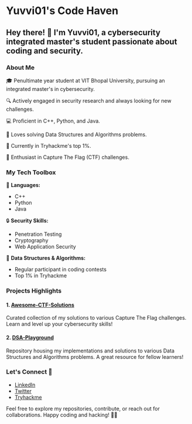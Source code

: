 # Yuvvi01's Code Haven

## Hey there! 👋 I'm Yuvvi01, a cybersecurity integrated master's student passionate about coding and security.

### About Me

🎓 Penultimate year student at VIT Bhopal University, pursuing an integrated master's in cybersecurity.

🔍 Actively engaged in security research and always looking for new challenges.

💻 Proficient in C++, Python, and Java.

🧠 Loves solving Data Structures and Algorithms problems.

🚀 Currently in Tryhackme's top 1%.

🔐 Enthusiast in Capture The Flag (CTF) challenges.

### My Tech Toolbox

🚀 **Languages:**
   - C++
   - Python
   - Java

🔒 **Security Skills:**
   - Penetration Testing
   - Cryptography
   - Web Application Security

🧩 **Data Structures & Algorithms:**
   - Regular participant in coding contests
   - Top 1% in Tryhackme

### Projects Highlights

#### 1. [Awesome-CTF-Solutions](https://github.com/Yuvvi01/Awesome-CTF-Solutions)

   Curated collection of my solutions to various Capture The Flag challenges. Learn and level up your cybersecurity skills!

#### 2. [DSA-Playground](https://github.com/Yuvvi01/DSA-Playground)

   Repository housing my implementations and solutions to various Data Structures and Algorithms problems. A great resource for fellow learners!

### Let's Connect 🤝

- [LinkedIn](https://www.linkedin.com/in/yuvraj-singh-01/)
- [Twitter](https://twitter.com/MetaverseWeirdo)
- [Tryhackme](https://tryhackme.com/p/Yuvi01)

Feel free to explore my repositories, contribute, or reach out for collaborations. Happy coding and hacking! 🚀✨
